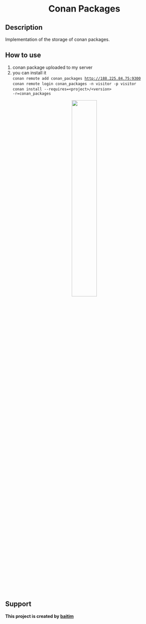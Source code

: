 <h1 align="center">Conan Packages</h1>

## Description

 Implementation of the storage of conan packages.

## How to use
1. conan package uploaded to my server
2. you can install it<br>
    <code>conan remote add conan_packages http://188.225.84.75:9300</code><br>
    <code>conan remote login conan_packages -n visitor -p visitor</code><br>
    <code>conan install --requires=\<project\>/\<version\> -r=conan_packages</code>

<p align="center"><img src="https://github.com/baitim/ConanPackages/blob/main/images/monkey.gif" width="40%"></p>

## Support
**This project is created by [baitim](https://t.me/bai_tim)**